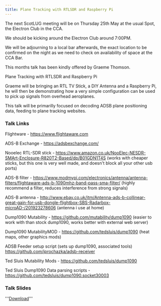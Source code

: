 ```yaml
---
title: Plane Tracking with RTLSDR and Raspberry Pi
---
```


The next ScotLUG meeting will be on Thursday 25th May at the usual Spot, the Electron Club in the CCA.

We should be kicking around the Electron Club around 7:00PM.

We will be adjourning to a local bar afterwards, the exact location to be confirmed on the night as we need to check on availability of space at the CCA Bar.

This months talk has been kindly offered by Graeme Thomson.

Plane Tracking with RTLSDR and Raspberry Pi

Graeme will be bringing an RTL TV Stick, a DIY Antenna and a Raspberry Pi, he will then be demonstrating how a very simple configuration can be used to pick up signals from overhead aeroplanes.

This talk will be primarilly focused on decoding ADSB plane positioning data, feeding to plane tracking websites.

### Talk Links

Flightware - <a href="https://www.flightaware.com">https://www.flightaware.com</a>

ADS-B Exchange - <a href="https://adsbexchange.com/">https://adsbexchange.com/</a>

Nooelec RTL-SDR stick - <a href="https://www.amazon.co.uk/NooElec-NESDR-SMArt-Enclosure-R820T2-Based/dp/B01GDN1T4S">https://www.amazon.co.uk/NooElec-NESDR-SMArt-Enclosure-R820T2-Based/dp/B01GDN1T4S</a> (works with cheaper sticks, but this one is very well made, and doesn't block all your other usb ports)

ADS-B filter - <a href="https://www.modmypi.com/electronics/antenna/antenna-filters/flightaware-ads-b-1090mhz-band-pass-sma-filter/">https://www.modmypi.com/electronics/antenna/antenna-filters/flightaware-ads-b-1090mhz-band-pass-sma-filter/</a>
(highly recommend a filter, reduces interference from strong signals)

ADS-B antenna - <a href="http://www.ebay.co.uk/itm/Antenna-ads-b-collinear-great-gain-for-usb-dongle-flightbox-SBS-Radarbox-microAD-/201923278606">http://www.ebay.co.uk/itm/Antenna-ads-b-collinear-great-gain-for-usb-dongle-flightbox-SBS-Radarbox-microAD-/201923278606</a>  (antenna i use at home)

Dump1090 Mutability - <a href="https://github.com/mutability/dump1090">https://github.com/mutability/dump1090</a> (easier to work with than stock dump1090, works better with external web server)

Dump1090 MutabilityMOD - <a href="https://github.com/tedsluis/dump1090">https://github.com/tedsluis/dump1090</a> (heat maps, other graphics mods)

ADSB Feeder setup script (sets up dump1090, associated tools) <a href="https://github.com/jprochazka/adsb-receiver">https://github.com/jprochazka/adsb-receiver</a>

Ted Sluis Mutability Mods - <a href="https://github.com/tedsluis/dump1090">https://github.com/tedsluis/dump1090</a>

Ted Sluis Dump1090 Data parsing scripts - <a href="https://github.com/tedsluis/dump1090.socket30003">https://github.com/tedsluis/dump1090.socket30003</a>

### Talk Slides

'''<a href="https://raw.githubusercontent.com/ScotLUG/scotlug.github.io/master/assets/talkassets/Plane%20tracking%20for%20fun%20and%20profit.ppt">Download</a>'''